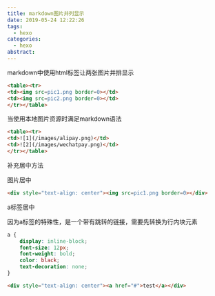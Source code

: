 ```yaml
---
title: markdown图片并列显示
date: 2019-05-24 12:22:26
tags:
  - hexo
categories:
  - hexo
abstract:
---
```


markdown中使用html标签让两张图片并排显示

```html
<table><tr>
<td><img src=pic1.png border=0></td>
<td><img src=pic2.png border=0></td>
</tr></table>
```

<!--more-->

当使用本地图片资源时满足markdown语法

```html
<table><tr>
<td>![1](/images/alipay.png)</td>
<td>![2](/images/wechatpay.png)</td>
</tr></table>
```

补充居中方法

图片居中

```html
<div style="text-align: center"><img src=pic1.png border=0></div>
```

a标签居中

因为a标签的特殊性，是一个带有跳转的链接，需要先转换为行内块元素

```css
a {
    display: inline-block;
    font-size: 12px;
    font-weight: bold;
    color: black;
    text-decoration: none;
}
```

```html
<div style="text-align: center"><a href="#">test</a></div>
```

